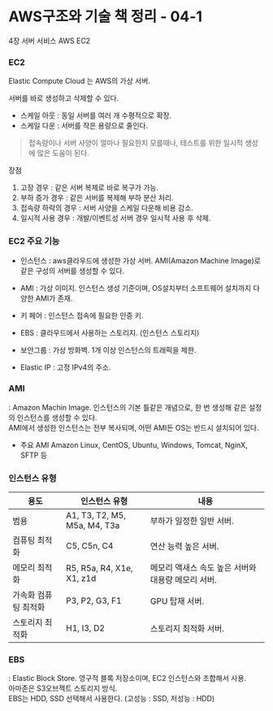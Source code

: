# AWS구조와 기술 책 정리 - 04-1
4장 서버 서비스 AWS EC2

### EC2
Elastic Compute Cloud 는 AWS의 가상 서버.

서버를 바로 생성하고 삭제할 수 있다.   
- 스케일 아웃 : 동일 서버를 여러 개 수평적으로 확장. 
- 스케일 다운 : 서버를 작은 용량으로 줄인다.  

> 접속량이나 서버 사양이 얼마나 필요한지 모를때나, 테스트를 위한 일시적 생성에 많은 도움이 된다.  

장점  
1. 고장 경우 : 같은 서버 복제로 바로 복구가 가능. 
2. 부하 증가 경우 : 같은 서버를 복제해 부하 분산 처리.
3. 접속량 하락의 경우 : 서버 사양을 스케일 다운해 비용 감소.
4. 일시적 사용 경우 : 개발/이벤트성 서버  경우 일시적 사용 후 삭제.

### EC2 주요 기능

- 인스턴스
: aws클라우드에 생성한 가상 서버. AMI(Amazon Machine Image)로 같은 구성의 서버를 생성할 수 있다.  

- AMI
: 가상 이미지. 인스턴스 생성 기준이며, OS설치부터 소프트웨어 설치까지 다양한 AMI가 존재.  

- 키 페어
: 인스턴스 접속에 필요한 인증 키.  

- EBS
: 클라우드에서 사용하는 스토리지. (인스턴스 스토리지)  

- 보안그룹
: 가상 방화벽. 1개 이상 인스턴스의 트래픽을 제한.  

- Elastic IP
: 고정 IPv4의 주소.  


### AMI
: Amazon Machin Image. 인스턴스의 기본 틀같은 개념으로, 한 번 생성해 같은 설정의 인스턴스를 생성할 수 있다.   
AMI에서 생성한 인스턴스는 전부 복사되며, 어떤 AMI든 OS는 반드시 설치되어 있다.   

- 주요 AMI 
Amazon Linux, CentOS, Ubuntu, Windows, Tomcat, NginX, SFTP 등   



### 인스턴스 유형  


|용도|인스턴스 유형|내용|
|---------|------------|------------|
|범용 |A1, T3, T2, M5, M5a, M4, T3a |부하가 일정한 일반 서버. |
|컴퓨팅 최적화 |C5, C5n, C4 |연산 능력 높은 서버. |
|메모리 최적화 |R5, R5a, R4, X1e, X1, z1d |메모리 액새스 속도 높은 서버와 대용량 메모리 서버. |
|가속화 컴퓨팅 최적화 |P3, P2, G3, F1 |GPU 탑재 서버. |
|스토리지 최적화 |H1, I3, D2 |스토리지 최적화 서버. |


### EBS
: Elastic Block Store. 영구적 블록 저장소이며, EC2 인스턴스와 조합해서 사용.  
아마존은 S3오브젝트 스토리지 방식.  
EBS는 HDD, SSD 선택해서 사용한다. (고성능 : SSD, 저성능 : HDD)    



